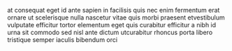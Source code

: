 at consequat eget id ante sapien in facilisis quis nec enim fermentum erat
ornare ut scelerisque nulla nascetur vitae quis morbi praesent etvestibulum
vulputate efficitur tortor elementum eget quis curabitur efficitur a nibh id
urna sit commodo sed nisl ante dictum utcurabitur rhoncus porta libero
tristique semper iaculis bibendum orci